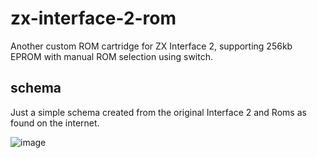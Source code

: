 # zx-interface-2-rom
Another custom ROM cartridge for ZX Interface 2, supporting 256kb EPROM with manual ROM selection using switch.

## schema
Just a simple schema created from the original Interface 2 and Roms as found on the internet.

![image](https://github.com/thomasheckmann/zx-interface-2-rom/assets/14136378/24d9d5d2-00fc-4982-a62f-d98555bc82f8)

